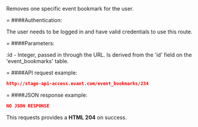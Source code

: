 <!-- --- title: DELETE /event_bookmarks/:id -->

Removes one specific event bookmark for the user.

=
####Authentication:

The user needs to be logged in and have valid credentials to use this route.

=
####Parameters:

:id - Integer, passed in through the URL. Is derived from the 'id' field on the 'event_bookmarks' table.

=
####API request example:
```json
http://stage-api-access.evant.com/event_bookmarks/234
```

=
####JSON response example:

```json
NO JSON RESPONSE
```

This requests provides a <strong>HTML 204</strong> on success.